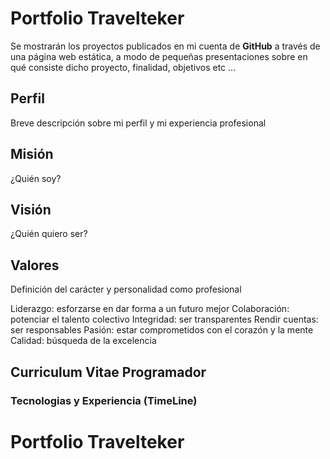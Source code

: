 # Portfolio Travelteker

Se mostrarán los proyectos publicados en mi cuenta de **GitHub** a través de una página web estática, a modo de pequeñas presentaciones sobre en qué consiste dicho proyecto, finalidad, objetivos etc ...

## Perfil

Breve descripción sobre mi perfil y mi experiencia profesional

## Misión

¿Quién soy?

## Visión

¿Quién quiero ser?

## Valores

Definición del carácter y personalidad como profesional

Liderazgo: esforzarse en dar forma a un futuro  mejor
Colaboración: potenciar el talento colectivo
Integridad: ser transparentes
Rendir cuentas: ser responsables
Pasión: estar comprometidos con el corazón y la mente
Calidad: búsqueda de la excelencia

## Curriculum Vitae Programador

### Tecnologias y Experiencia (TimeLine)


# Portfolio Travelteker